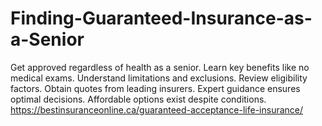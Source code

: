 # Finding-Guaranteed-Insurance-as-a-Senior
Get approved regardless of health as a senior. Learn key benefits like no medical exams. Understand limitations and exclusions. Review eligibility factors. Obtain quotes from leading insurers. Expert guidance ensures optimal decisions. Affordable options exist despite conditions.  https://bestinsuranceonline.ca/guaranteed-acceptance-life-insurance/
